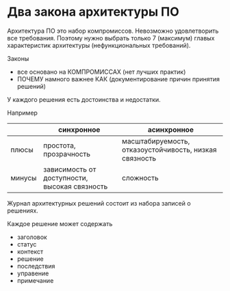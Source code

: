 # Два закона архитектуры ПО

Архитектура ПО это набор компромиссов. Невозможно удовлетворить все требования. 
Поэтому нужно выбрать только 7 (максимум) главых характеристик архитектуры (нефункциональных требований).

Законы
- все основано на КОМПРОМИССАХ (нет лучших практик)
- ПОЧЕМУ намного важнее КАК (документирование причин принятия решений)

У каждого решения есть достоинства и недостатки.

Например

|        | синхронное                                    | асинхронное                                            |
|--------|-----------------------------------------------|--------------------------------------------------------|
| плюсы  | простота, прозрачность                        | масштабируемость, отказоустойчивость, низкая связность |
| минусы | зависимость от доступности, высокая связность | сложность                                              |


Журнал архитектурных решений состоит из набора записей о решениях.

Каждое решение может содержать
- заголовок
- статус
- контекст
- решение
- последствия
- управение
- примечание

